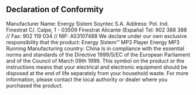 ## Declaration of Conformity

Manufacturer Name: Energy Sistem Soyntec S.A.
Address: Pol. Ind. Finestrat C/. Calpe, 1 - 03509 Finestrat Alicante (España)
Tel: 902 388 388 // Fax: 902 119 034 // NIF: A53107488
We declare under our own exclusive responsibility that the product:
Energy Sistem™ MP3 Player Energy MP3 Running
Manufacturing country: China
Is in compliance with the essential norms and standards of the Directive
1999/5/EC of the European Parliament and of the Council of March 09th
1999.
This symbol on the product or the instructions means that
your electrical and electronic equipment should be disposed
at the end of life separately from your household waste. For
more information, please contact the local authority or dealer
where you purchased the product.
